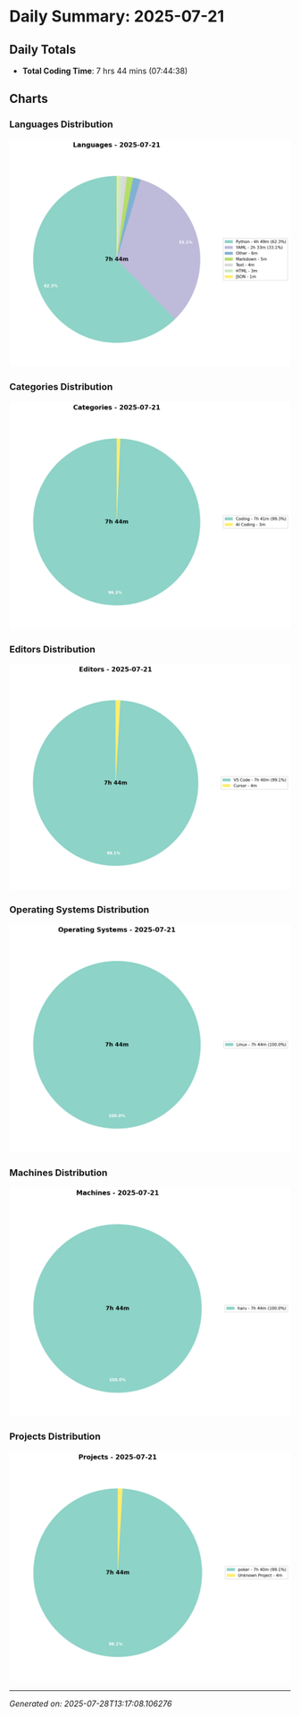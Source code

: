 # Daily Summary: 2025-07-21

## Daily Totals
- **Total Coding Time**: 7 hrs 44 mins (07:44:38)

## Charts

### Languages Distribution
![Languages](charts/languages_-_2025-07-21.png)

### Categories Distribution
![Categories](charts/categories_-_2025-07-21.png)

### Editors Distribution
![Editors](charts/editors_-_2025-07-21.png)

### Operating Systems Distribution
![Operating Systems](charts/operating_systems_-_2025-07-21.png)

### Machines Distribution
![Machines](charts/machines_-_2025-07-21.png)

### Projects Distribution
![Projects](charts/projects_-_2025-07-21.png)

---
*Generated on: 2025-07-28T13:17:08.106276*
